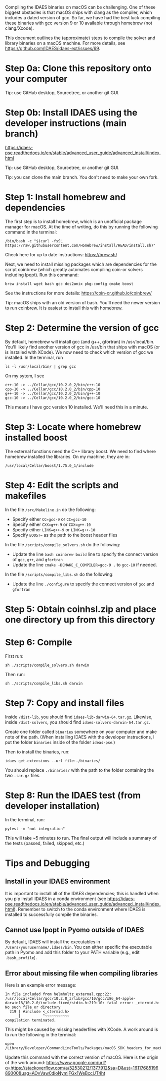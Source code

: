 Compiling the IDAES binaries on macOS can be challenging. One of these biggest obstacles is that macOS ships with clang as the compiler, which includes a dated version of gcc. So far, we have had the best luck compiling these binaries with gcc version 9 or 10 available through homebrew (not clang/Xcode).

This document outlines the (approximate) steps to compile the solver and library binaries on a macOS machine. For more details, see https://github.com/IDAES/idaes-ext/issues/69.

# Step 0a: Clone this repository onto your computer

Tip: use GitHub desktop, Sourcetree, or another git GUI.

# Step 0b: Install IDAES using the developer instructions (main branch)

https://idaes-pse.readthedocs.io/en/stable/advanced_user_guide/advanced_install/index.html

Tip: use GitHub desktop, Sourcetree, or another git GUI.

Tip: you can clone the main branch. You don't need to make your own fork.

# Step 1: Install homebrew and dependencies

The first step is to install homebrew, which is an unofficial package manager for macOS.  At the time of writing, do this by running the following command in the terminal:

```
/bin/bash -c "$(curl -fsSL https://raw.githubusercontent.com/Homebrew/install/HEAD/install.sh)"
```

Check here for up to date instructions: https://brew.sh/

Next, we need to install missing packages which are dependencies for the script coinbrew (which greatly automates compiling coin-or solvers including Ipopt). Run this command:

```
brew install wget bash gcc dos2unix pkg-config cmake boost
```

See the instructions for more details: https://coin-or.github.io/coinbrew/

Tip: macOS ships with an old version of bash. You'll need the newer version to run coinbrew. It is easiest to install this with homebrew.

# Step 2: Determine the version of gcc

By default, homebrew will install gcc (and g++, gfortran) in /usr/local/bin. You'll likely find another version of gcc in /usr/bin that ships with macOS (or is installed with XCode). We now need to check which version of gcc we installed. In the terminal, run

```
ls -l /usr/local/bin/ | grep gcc
```

On my sytem, I see
```
c++-10 -> ../Cellar/gcc/10.2.0_2/bin/c++-10
cpp-10 -> ../Cellar/gcc/10.2.0_2/bin/cpp-10
g++-10 -> ../Cellar/gcc/10.2.0_2/bin/g++-10
gcc-10 -> ../Cellar/gcc/10.2.0_2/bin/gcc-10
```

This means I have gcc version 10 installed. We'll need this in a minute.

# Step 3: Locate where homebrew installed boost

The external functions need the C++ library boost. We need to find where homebrew installed the libraries. On my machine, they are in:

```
/usr/local/Cellar/boost/1.75.0_1/include
```

# Step 4: Edit the scripts and makefiles

In the file `/src/Makeline.in` do the following:
* Specify either `CC=gcc-9` or `CC=gcc-10`
* Specify either `CXX=g++-9` or `CXX=g++-10`
* Specify either `LINK=g++-9` or `LINK=g++-10`
* Specify `BOOST=` as the path to the boost header files

In the file `/scripts/compile_solvers.sh` do the following:
* Update the line `bash coinbrew build` line to specify the connect version of `gcc`, `g++`, and `gfortran`
* Update the line `cmake -DCMAKE_C_COMPILER=gcc-9 .` to `gcc-10` if needed.


In the file `/scripts/compile_libs.sh` do the following:
* Update the line `./configure` to specify the connect version of `gcc` and `gfortran`

# Step 5: Obtain coinhsl.zip and place one directory up from this directory

# Step 6: Compile

First run:

```
sh ./scripts/compile_solvers.sh darwin
```

Then run:

```
sh ./scripts/compile_libs.sh darwin
```

# Step 7: Copy and install files

Inside `/dist-lib`, you should find `idaes-lib-darwin-64.tar.gz`. Likewise, inside `/dist-solvers`, you should find `idaes-solvers-darwin-64.tar.gz`.

Create one folder called `binaries` somewhere on your computer and make note of the path. (When installing IDAES with the developer instructions, I put the folder `binaries` inside of the folder `ideas-pse`.)

Then to install the binaries, run:
```
idaes get-extensions --url file:./binaries/
```

You should replace `./binaries/` with the path to the folder containing the two `.tar.gz` files.

# Step 8: Run the IDAES test (from developer installation)

In the terminal, run:
```
pytest -m "not integration"
```

This will take ~5 minutes to run. The final output will include a summary of the tests (passed, failed, skipped, etc.)

# Tips and Debugging

## Install in your IDAES environment

It is important to install all of the IDAES dependencies; this is handled when you pip install IDAES in a conda environment (see https://idaes-pse.readthedocs.io/en/stable/advanced_user_guide/advanced_install/index.html). Remember to switch to the conda environment where IDAES is installed to successfully compile the binaries.

## Cannot use Ipopt in Pyomo outside of IDAES

By default, IDAES will install the executables in `/Users/yourusername/.idaes/bin`. You can either specific the executable path in Pyomo and add this folder to your PATH variable (e.g., edit `.bash_profile`).

## Error about missing file when compiling libraries

Here is an example error message:

```
In file included from helmholtz_external.cpp:22:
/usr/local/Cellar/gcc/10.2.0_3/lib/gcc/10/gcc/x86_64-apple-darwin18/10.2.0/include-fixed/stdio.h:219:10: fatal error: _ctermid.h: No such file or directory
  219 | #include <_ctermid.h>
      |          ^~~~~~~~~~~~
compilation terminated.
```

This might be caused by missing headerfiles with XCode. A work around is to run the following in the terminal:

```
open /Library/Developer/CommandLineTools/Packages/macOS_SDK_headers_for_macOS_10.14.pkg
```

Update this command with the correct version of macOS. Here is the origin of the work around: https://www.google.com/url?q=https://stackoverflow.com/a/52530212/1377912&sa=D&ust=1611768519689000&usg=AOvVaw0dioNymjFGx1WeBccUT4ht
